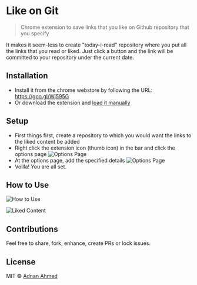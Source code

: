 # Like on Git
> Chrome extension to save links that you like on Github repository that you specify

It makes it seem-less to create "today-i-read" repository where you put all the links that you read or liked. Just click a button and the link will be committed to your repository under the current date.

## Installation

- Install it from the chrome webstore by following the URL: https://goo.gl/Wj595G
- Or download the extension and [load it manually](http://superuser.com/questions/247651/how-does-one-install-an-extension-for-chrome-browser-from-the-local-file-system/247654#247654)

## Setup

- First things first, create a repository to which you would want the links to the liked content be added
- Right click the extension icon (thumb icon) in the bar and click the options page
  ![Options Page](http://i.imgur.com/Axw4115.png)
- At the options page, add the specified details
  ![Options Page](http://i.imgur.com/qaYtVWm.png)
- Voilla! You are all set.

## How to Use

![How to Use](http://i.imgur.com/Yczjy7e.png)

![Liked Content](http://i.imgur.com/C050TKB.png)

## Contributions

Feel free to share, fork, enhance, create PRs or lock issues.

## License

MIT &copy; [Adnan Ahmed](http://github.com/idnan)

